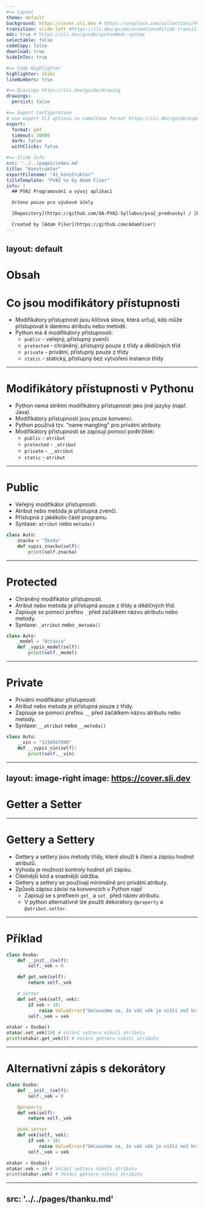 ```yaml
---
#== Layout
theme: default
background: https://cover.sli.dev # https://unsplash.com/collections/94734566/slidev
transition: slide-left #https://sli.dev/guide/animations#slide-transitions
mdc: true # https://sli.dev/guide/syntax#mdc-syntax
selectable: false
codeCopy: false
download: true
hideInToc: true

#== Code Highlighter
highlighter: shiki
lineNumbers: true

#== Dravings https://sli.dev/guide/drawing
drawings:
  persist: false

#== Export Configuration
# use export CLI options in camelCase format https://sli.dev/guide/exporting.html
export:
  format: pdf
  timeout: 30000
  dark: false
  withClicks: false

#== Slide Info
src: '../../pages/index.md'
title: "Konstruktor"
exportFilename: "41_konstruktor"
titleTemplate: "PVA2 %s by Adam Fišer"
info: |
  ## PVA2 Programování a vývoj aplikací

  Určeno pouze pro výukové účely

  [Repository](https://github.com/OA-PVA2-Syllabus/pva2_prednasky) / [Prezentace](https://oa-pva2-syllabus.github.io/pva2_prednasky/)

  Created by [Adam Fišer](https://github.com/AdamFiser)
---
```

layout: default
---

#  Obsah

<Toc :columns="2" minDepth="1" maxDepth="1"></Toc>
---

# Co jsou modifikátory přístupnosti

- Modifikátory přístupnosti jsou klíčová slova, která určují, kdo může přistupovat k danému atributu nebo metodě.
- Python má 4 modifikátory přístupnosti:
  - `public` - veřejný, přístupný zvenčí
  - `protected` - chráněný, přístupný pouze z třídy a dědičných tříd
  - `private` - privátní, přístupný pouze z třídy
  - `static` - statický, přístupný bez vytvoření instance třídy

---

# Modifikátory přístupnosti v Pythonu

- Python nemá striktní modifikátory přístupnosti jako jiné jazyky (např. Java).
- Modifikátory přístupnosti jsou pouze konvencí.
- Python používá tzv. "name mangling" pro privátní atributy.
- Modifikátory přístupnosti se zapisují pomocí podtržítek:
  - `public` - `atribut`
  - `protected` - `_atribut`
  - `private` - `__atribut`
  - `static` - `atribut`

---

# Public

- Veřejný modifikátor přístupnosti.
- Atribut nebo metoda je přístupná zvenčí.
- Přístupná z jakékoliv části programu.
- Syntaxe: `atribut` nebo `metoda()`

```python
class Auto:
    znacka = "Škoda"
    def vypis_znacku(self):
        print(self.znacka)
```

---

# Protected

- Chráněný modifikátor přístupnosti.
- Atribut nebo metoda je přístupná pouze z třídy a dědičných tříd.
- Zapisuje se pomocí prefixu `_` před začátkem názvu atributu nebo metody.
- Syntaxe: `_atribut` nebo `_metoda()`

```python
class Auto:
    _model = "Octavia"
    def _vypis_model(self):
        print(self._model)
```

---

# Private

- Privátní modifikátor přístupnosti.
- Atribut nebo metoda je přístupná pouze z třídy.
- Zapisuje se pomocí prefixu `__` před začátkem názvu atributu nebo metody.
- Syntaxe: `__atribut` nebo `__metoda()`

```python
class Auto:
    __vin = "1234567890"
    def __vypis_vin(self):
        print(self.__vin)
```

---
layout: image-right
image: https://cover.sli.dev
---

# Getter a Setter

---

# Gettery a Settery

- Gettery a settery jsou metody třídy, které slouží k čtení a zápisu hodnot atributů.
- Výhoda je možnost kontroly hodnot při zápisu.
- Čitelnější kód a snadnější údržba.
- Gettery a settery se používají minimálně pro privátní atributy.
- Způsob zápisu závisí na konvencích v Python např
  - Zapisují se s prefixem `get_` a `set_` před název atributu.
  - V python alternativně lze použít dekorátory `@property` a `@atribut.setter`.

---

# Příklad

```python
class Osoba:
    def __init__(self):
        self._vek = 0

    def get_vek(self):
        return self._vek

    # Setter
    def set_vek(self, vek):
        if vek < 18:
            raise ValueError("Omlouváme se, že váš věk je nižší než kritéria způsobilosti.")
        self._vek = vek    
```

```python
otakar = Osoba()
otakar.set_vek(19) # Volání setteru nikoli atributu
print(otakar.get_vek()) # Volání getteru nikoli atributu
```

---

# Alternativní zápis s dekorátory

```python
class Osoba:
    def __init__(self):
        self._vek = 0

    @property
    def vek(self):
        return self._vek

    @vek.setter
    def vek(self, vek):
        if vek < 18:
            raise ValueError("Omlouváme se, že váš věk je nižší než kritéria způsobilosti.")
        self._vek = vek    
```

```python
otakar = Osoba()
otakar.vek = 19 # Volání setteru nikoli atributu
print(otakar.vek) # Volání getteru nikoli atributu
```



---
src: '../../pages/thanku.md'
---